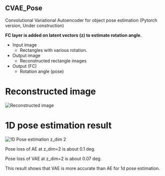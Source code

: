 ## CVAE_Pose
Convolutional Variational Autoencoder for object pose estimation (Pytorch version, Under construction)

**FC layer is added on latent vectors (z) to estimate rotation angle.**

* Input image
  * Rectangles with various rotation.
* Output image
  * Reconstructed rectangle images
* Output (FC)
  * Rotation angle (pose)

# Reconstructed image
![Reconstructed image](https://github.com/peytonhong/CVAE_Pose/blob/cae_pytorch/results/image_at_epoch_0099.png)

# 1D pose estimation result
![1D Pose estimation z_dim 2](https://github.com/peytonhong/CVAE_Pose/blob/cae_pytorch/results/pose_result_z_dim_2.png)

Pose loss of AE at z_dim=2 is about 0.1 deg.

Pose loss of VAE at z_dim=2 is about 0.07 deg.

This result shows that VAE is more accurate than AE for 1d pose estimation.
